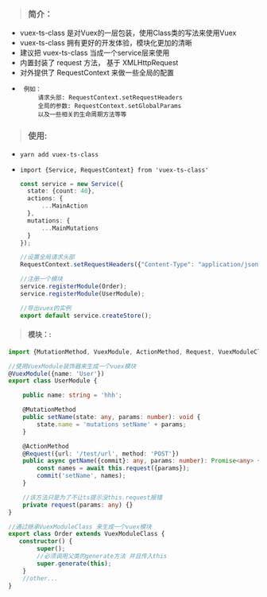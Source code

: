 
>### 简介：
 * vuex-ts-class 是对Vuex的一层包装，使用Class类的写法来使用Vuex
 * vuex-ts-class 拥有更好的开发体验，模块化更加的清晰
 * 建议把 vuex-ts-class 当成一个service层来使用
 * 内置封装了 request 方法， 基于 XMLHttpRequest
 * 对外提供了 RequestContext 来做一些全局的配置
 *      例如： 
            请求头部: RequestContext.setRequestHeaders
            全局的参数: RequestContext.setGlobalParams
            以及一些相关的生命周期方法等等
                
>### 使用:
* `yarn add vuex-ts-class`

* `import {Service, RequestContext} from 'vuex-ts-class'`

    ```typescript
  const service = new Service({
      state: {count: 40},
      actions: {
          ...MainAction
      },
      mutations: {
          ...MainMutations
      }
  });
  
  //设置全局请求头部
  RequestContext.setRequestHeaders({"Content-Type": "application/json;charset=UTF-8"});
  
  //注册一个模块
  service.registerModule(Order);
  service.registerModule(UserModule);
  
  //导出vuex的实例
  export default service.createStore();

>#### 模块：:
```typescript
import {MutationMethod, VuexModule, ActionMethod, Request, VuexModuleClass} from 'vuex-ts-class';

//使用VuexModule装饰器来生成一个vuex模块
@VuexModule({name: 'User'})
export class UserModule {

    public name: string = 'hhh';

    @MutationMethod
    public setName(state: any, params: number): void {
        state.name = 'mutations setName' + params;
    }

    @ActionMethod
    @Request({url: '/test/url', method: 'POST'})
    public async getName({commit}: any, params: number): Promise<any> {
        const names = await this.request({params});
        commit('setName', names);
    }

    //该方法只是为了不让ts提示没this.request报错
    private request(params: any) {}
}

//通过继承VuexModuleClass 来生成一个vuex模块
export class Order extends VuexModuleClass {
   constructor() {
        super();
        //必须调用父类的generate方法 并且传入this
        super.generate(this);
    }
    //other...
}
```

